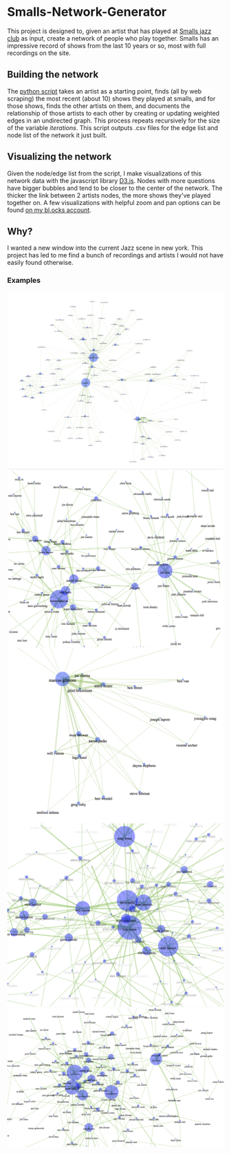 # Smalls-Network-Generator

This project is designed to, given an artist that has played at [Smalls jazz club](http://smallslive.com/) as input, create a network of people who play together. Smalls has an impressive record of shows from the last 10 years or so, most with full recordings on the site.

## Building the network
The [python script](/blob/master/networkgen.py) takes an artist as 
a starting point, finds (all by web scraping) the most recent (about 10) shows they played at smalls, and for those shows, finds the other artists on them, and documents the relationship of those artists to each other by creating or updating weighted edges in an undirected graph. This process repeats recursively for the size of the variable *iterations*. This script outputs .csv files for the edge list and node list of the network it just built.
## Visualizing the network 
Given the node/edge list from the script, I make visualizations of this network data with the javascript library [D3.js](d3js.org). Nodes with more questions have bigger bubbles and tend to be closer to the center of the network. The thicker the link between 2 artists nodes, the more shows they've played together on. A few visualizations with helpful zoom and pan options can be found [on my bl.ocks account](https://bl.ocks.org/klafleur).
## Why?
I wanted a new window into the current Jazz scene in new york. This project has led to me find a bunch of recordings and artists I would not have easily found otherwise.

### Examples
![](Screenshots/ex5.png)
![](Screenshots/ex1.png)
![](Screenshots/ex4.png)
![](Screenshots/ex2.png)
![](Screenshots/ex3.png)